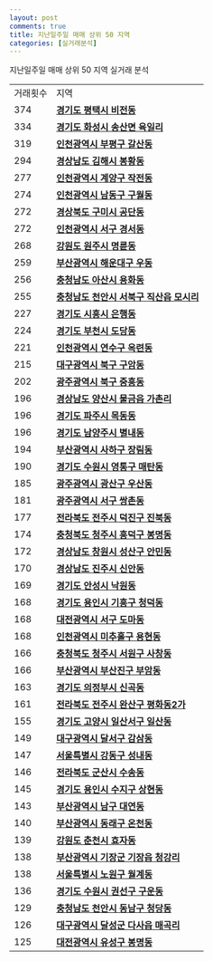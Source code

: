 ```yaml
---
layout: post
comments: true
title: 지난일주일 매매 상위 50 지역
categories: [실거래분석]
---
```


지난일주일 매매 상위 50 지역 실거래 분석

<table>
  <tr>
    <td>거래횟수</td>
    <td>지역</td>
  </tr>

  <tr>
    <td>374</td>
    <td colspan="4" style="font-weight: bold;"><a href="/실거래가/2021/06/02/41220.html">경기도 평택시 비전동</a></td>
  </tr>

  <tr>
    <td>334</td>
    <td colspan="4" style="font-weight: bold;"><a href="/실거래가/2021/06/02/41590.html">경기도 화성시 송산면 육일리</a></td>
  </tr>

  <tr>
    <td>319</td>
    <td colspan="4" style="font-weight: bold;"><a href="/실거래가/2021/06/02/28237.html">인천광역시 부평구 갈산동</a></td>
  </tr>

  <tr>
    <td>294</td>
    <td colspan="4" style="font-weight: bold;"><a href="/실거래가/2021/06/02/48250.html">경상남도 김해시 봉황동</a></td>
  </tr>

  <tr>
    <td>277</td>
    <td colspan="4" style="font-weight: bold;"><a href="/실거래가/2021/06/02/28245.html">인천광역시 계양구 작전동</a></td>
  </tr>

  <tr>
    <td>274</td>
    <td colspan="4" style="font-weight: bold;"><a href="/실거래가/2021/06/02/28200.html">인천광역시 남동구 구월동</a></td>
  </tr>

  <tr>
    <td>272</td>
    <td colspan="4" style="font-weight: bold;"><a href="/실거래가/2021/06/02/47190.html">경상북도 구미시 공단동</a></td>
  </tr>

  <tr>
    <td>272</td>
    <td colspan="4" style="font-weight: bold;"><a href="/실거래가/2021/06/02/28260.html">인천광역시 서구 경서동</a></td>
  </tr>

  <tr>
    <td>268</td>
    <td colspan="4" style="font-weight: bold;"><a href="/실거래가/2021/06/02/42130.html">강원도 원주시 명륜동</a></td>
  </tr>

  <tr>
    <td>259</td>
    <td colspan="4" style="font-weight: bold;"><a href="/실거래가/2021/06/02/26350.html">부산광역시 해운대구 우동</a></td>
  </tr>

  <tr>
    <td>256</td>
    <td colspan="4" style="font-weight: bold;"><a href="/실거래가/2021/06/02/44200.html">충청남도 아산시 용화동</a></td>
  </tr>

  <tr>
    <td>255</td>
    <td colspan="4" style="font-weight: bold;"><a href="/실거래가/2021/06/02/44133.html">충청남도 천안시 서북구 직산읍 모시리</a></td>
  </tr>

  <tr>
    <td>227</td>
    <td colspan="4" style="font-weight: bold;"><a href="/실거래가/2021/06/02/41390.html">경기도 시흥시 은행동</a></td>
  </tr>

  <tr>
    <td>224</td>
    <td colspan="4" style="font-weight: bold;"><a href="/실거래가/2021/06/02/41190.html">경기도 부천시 도당동</a></td>
  </tr>

  <tr>
    <td>221</td>
    <td colspan="4" style="font-weight: bold;"><a href="/실거래가/2021/06/02/28185.html">인천광역시 연수구 옥련동</a></td>
  </tr>

  <tr>
    <td>215</td>
    <td colspan="4" style="font-weight: bold;"><a href="/실거래가/2021/06/02/27230.html">대구광역시 북구 구암동</a></td>
  </tr>

  <tr>
    <td>202</td>
    <td colspan="4" style="font-weight: bold;"><a href="/실거래가/2021/06/02/29170.html">광주광역시 북구 중흥동</a></td>
  </tr>

  <tr>
    <td>196</td>
    <td colspan="4" style="font-weight: bold;"><a href="/실거래가/2021/06/02/48330.html">경상남도 양산시 물금읍 가촌리</a></td>
  </tr>

  <tr>
    <td>196</td>
    <td colspan="4" style="font-weight: bold;"><a href="/실거래가/2021/06/02/41480.html">경기도 파주시 목동동</a></td>
  </tr>

  <tr>
    <td>196</td>
    <td colspan="4" style="font-weight: bold;"><a href="/실거래가/2021/06/02/41360.html">경기도 남양주시 별내동</a></td>
  </tr>

  <tr>
    <td>194</td>
    <td colspan="4" style="font-weight: bold;"><a href="/실거래가/2021/06/02/26380.html">부산광역시 사하구 장림동</a></td>
  </tr>

  <tr>
    <td>190</td>
    <td colspan="4" style="font-weight: bold;"><a href="/실거래가/2021/06/02/41117.html">경기도 수원시 영통구 매탄동</a></td>
  </tr>

  <tr>
    <td>185</td>
    <td colspan="4" style="font-weight: bold;"><a href="/실거래가/2021/06/02/29200.html">광주광역시 광산구 우산동</a></td>
  </tr>

  <tr>
    <td>181</td>
    <td colspan="4" style="font-weight: bold;"><a href="/실거래가/2021/06/02/29140.html">광주광역시 서구 쌍촌동</a></td>
  </tr>

  <tr>
    <td>177</td>
    <td colspan="4" style="font-weight: bold;"><a href="/실거래가/2021/06/02/45113.html">전라북도 전주시 덕진구 진북동</a></td>
  </tr>

  <tr>
    <td>174</td>
    <td colspan="4" style="font-weight: bold;"><a href="/실거래가/2021/06/02/43113.html">충청북도 청주시 흥덕구 봉명동</a></td>
  </tr>

  <tr>
    <td>172</td>
    <td colspan="4" style="font-weight: bold;"><a href="/실거래가/2021/06/02/48123.html">경상남도 창원시 성산구 안민동</a></td>
  </tr>

  <tr>
    <td>170</td>
    <td colspan="4" style="font-weight: bold;"><a href="/실거래가/2021/06/02/48170.html">경상남도 진주시 신안동</a></td>
  </tr>

  <tr>
    <td>169</td>
    <td colspan="4" style="font-weight: bold;"><a href="/실거래가/2021/06/02/41550.html">경기도 안성시 낙원동</a></td>
  </tr>

  <tr>
    <td>168</td>
    <td colspan="4" style="font-weight: bold;"><a href="/실거래가/2021/06/02/41463.html">경기도 용인시 기흥구 청덕동</a></td>
  </tr>

  <tr>
    <td>168</td>
    <td colspan="4" style="font-weight: bold;"><a href="/실거래가/2021/06/02/30170.html">대전광역시 서구 도마동</a></td>
  </tr>

  <tr>
    <td>168</td>
    <td colspan="4" style="font-weight: bold;"><a href="/실거래가/2021/06/02/28177.html">인천광역시 미추홀구 용현동</a></td>
  </tr>

  <tr>
    <td>166</td>
    <td colspan="4" style="font-weight: bold;"><a href="/실거래가/2021/06/02/43112.html">충청북도 청주시 서원구 사창동</a></td>
  </tr>

  <tr>
    <td>166</td>
    <td colspan="4" style="font-weight: bold;"><a href="/실거래가/2021/06/02/26230.html">부산광역시 부산진구 부암동</a></td>
  </tr>

  <tr>
    <td>163</td>
    <td colspan="4" style="font-weight: bold;"><a href="/실거래가/2021/06/02/41150.html">경기도 의정부시 신곡동</a></td>
  </tr>

  <tr>
    <td>161</td>
    <td colspan="4" style="font-weight: bold;"><a href="/실거래가/2021/06/02/45111.html">전라북도 전주시 완산구 평화동2가</a></td>
  </tr>

  <tr>
    <td>155</td>
    <td colspan="4" style="font-weight: bold;"><a href="/실거래가/2021/06/02/41287.html">경기도 고양시 일산서구 일산동</a></td>
  </tr>

  <tr>
    <td>149</td>
    <td colspan="4" style="font-weight: bold;"><a href="/실거래가/2021/06/02/27290.html">대구광역시 달서구 감삼동</a></td>
  </tr>

  <tr>
    <td>147</td>
    <td colspan="4" style="font-weight: bold;"><a href="/실거래가/2021/06/02/11740.html">서울특별시 강동구 성내동</a></td>
  </tr>

  <tr>
    <td>146</td>
    <td colspan="4" style="font-weight: bold;"><a href="/실거래가/2021/06/02/45130.html">전라북도 군산시 수송동</a></td>
  </tr>

  <tr>
    <td>145</td>
    <td colspan="4" style="font-weight: bold;"><a href="/실거래가/2021/06/02/41465.html">경기도 용인시 수지구 상현동</a></td>
  </tr>

  <tr>
    <td>143</td>
    <td colspan="4" style="font-weight: bold;"><a href="/실거래가/2021/06/02/26290.html">부산광역시 남구 대연동</a></td>
  </tr>

  <tr>
    <td>140</td>
    <td colspan="4" style="font-weight: bold;"><a href="/실거래가/2021/06/02/26260.html">부산광역시 동래구 온천동</a></td>
  </tr>

  <tr>
    <td>139</td>
    <td colspan="4" style="font-weight: bold;"><a href="/실거래가/2021/06/02/42110.html">강원도 춘천시 효자동</a></td>
  </tr>

  <tr>
    <td>138</td>
    <td colspan="4" style="font-weight: bold;"><a href="/실거래가/2021/06/02/26710.html">부산광역시 기장군 기장읍 청강리</a></td>
  </tr>

  <tr>
    <td>138</td>
    <td colspan="4" style="font-weight: bold;"><a href="/실거래가/2021/06/02/11350.html">서울특별시 노원구 월계동</a></td>
  </tr>

  <tr>
    <td>136</td>
    <td colspan="4" style="font-weight: bold;"><a href="/실거래가/2021/06/02/41113.html">경기도 수원시 권선구 구운동</a></td>
  </tr>

  <tr>
    <td>129</td>
    <td colspan="4" style="font-weight: bold;"><a href="/실거래가/2021/06/02/44131.html">충청남도 천안시 동남구 청당동</a></td>
  </tr>

  <tr>
    <td>126</td>
    <td colspan="4" style="font-weight: bold;"><a href="/실거래가/2021/06/02/27710.html">대구광역시 달성군 다사읍 매곡리</a></td>
  </tr>

  <tr>
    <td>125</td>
    <td colspan="4" style="font-weight: bold;"><a href="/실거래가/2021/06/02/30200.html">대전광역시 유성구 봉명동</a></td>
  </tr>

</table>
